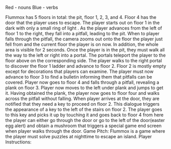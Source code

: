 Red - nouns
Blue - verbs

Flummox has 5 floors in total: the pit, floor 1, 2, 3, and 4.
Floor 4 has the door that the player uses to escape.
The player starts out on floor 1 in the dark with only a small ring of light . As the player advances from the left of floor 1 to the right, they fall into a pitfall, leading to the pit. When to player falls through the pitfall, the camera zooms out onto the floor the player just fell from and the current floor the player is on now. In addition, the whole area is visible for 2 seconds. Once the player is in the pit, they must walk all the way to the left or right into a portal. The portals teleport the player to the floor above on the corresponding side. The player walks to the right portal to discover the floor 1 ladder and advance to floor 2. Floor 2 is mostly empty except for decorations that players can examine. The player must now advance to floor 3 to find a bulletin informing them that pitfalls can be covered. Player now goes to floor 4 and falls through a pitfall, revealing a plank on floor 3. Player now moves to the left under plank and jumps to get it. Having obtained the plank, the player now goes to floor four and walks across the pitfall without falling. When player arrives at the door, they are notified that they need a key to proceed on floor 2. This dialogue triggers the appearance of a key to the left of the stairs on floor 2. The player goes to this key and picks it up by touching it and goes back to floor 4 from here the player can either go through the door or go to the left of the door(easter egg alert) and obtain a mushroom that triggers a special game end screen when player walks through the door.
Game Pitch: Flummox is a game where the player must solve puzzles at nighttime to escape an island.
Player Instructions:

